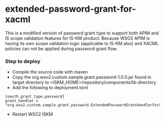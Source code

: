 # extended-password-grant-for-xacml

This is a modified version of password grant type to support both APIM and IS scope validation features for IS-KM product. Because WSO2 APIM is having its own scope validation logic (applicable to IS-KM also) and XACML policies can not be applied during password grant flow.

### Step to deploy
- Compile the source code with maven
- Copy the org.wso2.custom.sample.grant.password-1.0.0.jar found in target directory to <ISKM_HOME>/repository/components/lib directory
- Add the following to deployment.toml
```
[oauth.grant_type.password]
grant_handler = "org.wso2.custom.sample.grant.password.ExtendedPasswordGrantHandlerForXACML"
```
- Restart WSO2 ISKM
